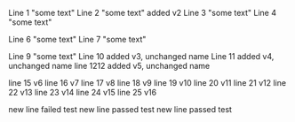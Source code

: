 Line 1 "some text"
Line 2 "some text" added v2
Line 3 "some text"
Line 4 "some text"

Line 6 "some text"
Line 7 "some text"

Line 9 "some text"
Line 10 added v3, unchanged name
Line 11 added v4, unchanged name
line 1212 added v5, unchanged name

line 15 v6
line 16 v7
line 17 v8
line 18 v9
line 19 v10
line 20 v11
line 21 v12
line 22 v13
line 23 v14
line 24 v15
line 25 v16

new line failed test
new line passed test
new line passed test